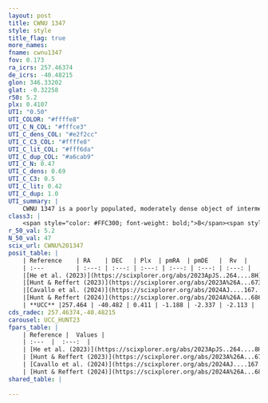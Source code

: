 ```yaml
---
layout: post
title: CWNU 1347
style: style
title_flag: true
more_names: 
fname: cwnu1347
fov: 0.173
ra_icrs: 257.46374
de_icrs: -40.48215
glon: 346.33202
glat: -0.32258
r50: 5.2
plx: 0.4107
UTI: "0.50"
UTI_COLOR: "#ffffe8"
UTI_C_N_COL: "#fffce3"
UTI_C_dens_COL: "#e2f2cc"
UTI_C_C3_COL: "#ffffe8"
UTI_C_lit_COL: "#fff6da"
UTI_C_dup_COL: "#a6cab9"
UTI_C_N: 0.47
UTI_C_dens: 0.69
UTI_C_C3: 0.5
UTI_C_lit: 0.42
UTI_C_dup: 1.0
UTI_summary: |
    CWNU 1347 is a poorly populated, moderately dense object of intermediate C3 quality. It was recently reported in the literature.
class3: |
    <span style="color: #FFC300; font-weight: bold;">B</span><span style="color: #FFC300; font-weight: bold;">B</span>
r_50_val: 5.2
N_50_val: 47
scix_url: CWNU%201347
posit_table: |
    | Reference    | RA    | DEC   | Plx  | pmRA  | pmDE   |  Rv  |
    | :---         | :---: | :---: | :---: | :---: | :---: | :---: |
    |[He et al. (2023)](https://scixplorer.org/abs/2023ApJS..264....8H) | 257.471 | -40.491 | 0.414 | -1.174 | -2.324 | -0.98 |
    |[Hunt & Reffert (2023)](https://scixplorer.org/abs/2023A%26A...673A.114H) | 257.467 | -40.49 | 0.402 | -1.201 | -2.396 | -3.64 |
    |[Cavallo et al. (2024)](https://scixplorer.org/abs/2024AJ....167...12C) | 257.428 | -40.519 | 0.402 | -- | -- | -- |
    |[Hunt & Reffert (2024)](https://scixplorer.org/abs/2024A%26A...686A..42H) | 257.467 | -40.49 | 0.402 | -1.201 | -2.396 | -3.64 |
    | **UCC** |257.464 | -40.482 | 0.411 | -1.188 | -2.337 | -2.113 | 
cds_radec: 257.46374,-40.48215
carousel: UCC_HUNT23
fpars_table: |
    | Reference |  Values |
    | :---  |  :---:  |
    | [He et al. (2023)](https://scixplorer.org/abs/2023ApJS..264....8H) | `A0=5.45, m-M=12.1, logAge=6.0` |
    | [Hunt & Reffert (2023)](https://scixplorer.org/abs/2023A%26A...673A.114H) | `AV50=4.766, diffAV50=2.819, MOD50=11.786, logAge50=8.248` |
    | [Cavallo et al. (2024)](https://scixplorer.org/abs/2024AJ....167...12C) | `AV50=4.89, dMod50=11.81, logAge50=7.94, [Fe/H]50=0.33` |
    | [Hunt & Reffert (2024)](https://scixplorer.org/abs/2024A%26A...686A..42H) | `MassJ=1305.34` |
shared_table: |
    
---
```

